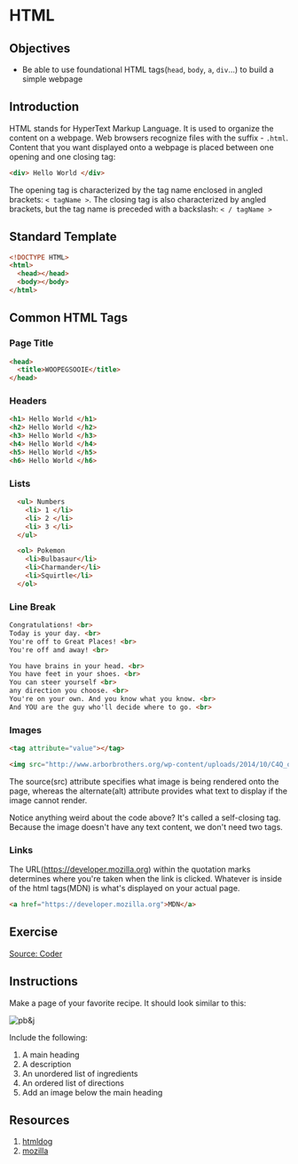 # HTML

## Objectives
* Be able to use foundational HTML tags(`head`, `body`, `a`, `div`...) to build a simple webpage

## Introduction
HTML stands for HyperText Markup Language. It is used to organize the content on a webpage. Web browsers recognize files with the suffix - `.html`. Content that you want displayed onto a webpage is placed between one opening and one closing tag:

```html
<div> Hello World </div>
```

The opening tag is characterized by the tag name enclosed in angled brackets: `< tagName >`. The closing tag is also characterized by angled brackets, but the tag name is preceded with a backslash: `< / tagName >`

## Standard Template
```html
<!DOCTYPE HTML>
<html>
  <head></head>
  <body></body>
</html>
```

## Common HTML Tags
### Page Title
```html
<head>
  <title>WOOPEGSOOIE</title>
</head>
```

### Headers
```html
<h1> Hello World </h1>
<h2> Hello World </h2>
<h3> Hello World </h3>
<h4> Hello World </h4>
<h5> Hello World </h5>
<h6> Hello World </h6>
```

### Lists
```html
  <ul> Numbers
    <li> 1 </li>
    <li> 2 </li>
    <li> 3 </li>
  </ul>
```
```html
  <ol> Pokemon
    <li>Bulbasaur</li>
    <li>Charmander</li>
    <li>Squirtle</li>
  </ol>
```

### Line Break
```html
Congratulations! <br>
Today is your day. <br>
You're off to Great Places! <br>
You're off and away! <br>

You have brains in your head. <br>
You have feet in your shoes. <br>
You can steer yourself <br>
any direction you choose. <br>
You're on your own. And you know what you know. <br>
And YOU are the guy who'll decide where to go. <br>
```

### Images
```html
<tag attribute="value"></tag>
```

```html
<img src="http://www.arborbrothers.org/wp-content/uploads/2014/10/C4Q_official-logo-horizontal-color-green.jpg" alt="c4q-logo"/>
```
The source(src) attribute specifies what image is being rendered onto the page, whereas the alternate(alt) attribute provides what text to display if the image cannot render.

Notice anything weird about the code above? It's called a self-closing tag. Because the image doesn't have any text content, we don't need two tags.

### Links
The URL(https://developer.mozilla.org) within the quotation marks determines where you're taken when the link is clicked. Whatever is inside of the html tags(MDN) is what's displayed on your actual page.
```html
<a href="https://developer.mozilla.org">MDN</a>
```

## Exercise
[Source: Coder](https://googlecreativelab.github.io/coder-projects/projects/perfect_recipe/)

## Instructions
Make a page of your favorite recipe. It should look similar to this:

![pb&j](https://github.com/C4Q/AC_4_Web/blob/master/units/html/projects/lists/assets/screenshot.png?raw=true)

Include the following:
1. A main heading
2. A description
3. An unordered list of ingredients
4. An ordered list of directions
5. Add an image below the main heading

## Resources
1) [htmldog](http://www.htmldog.com/references/html/tags/)
2) [mozilla](https://developer.mozilla.org/en-US/docs/Web/HTML/Attributes)

